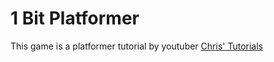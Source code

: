 # 1 Bit Platformer

This game is a platformer tutorial by youtuber [Chris' Tutorials](https://www.youtube.com/@ChrisTutorialsYT)
